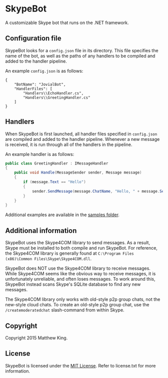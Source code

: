 SkypeBot
========

A customizable Skype bot that runs on the .NET framework.

Configuration file
------------------

SkypeBot looks for a `config.json` file in its directory. This file specifies the name of the bot, as well as the paths of any handlers to be compiled and added to the handler pipeline.

An example `config.json` is as follows:

```
{
    "BotName": "JovialBot",
    "HandlerFiles": [
        "Handlers\\EchoHandler.cs",
        "Handlers\\GreetingHandler.cs"
    ]
}
```

Handlers
--------

When SkypeBot is first launched, all handler files specified in `config.json` are compiled and added to the handler pipeline. Whenever a new message is received, it is run through all of the handlers in the pipeline.

An example handler is as follows:

```csharp
public class GreetingHandler : IMessageHandler
{
    public void Handle(MessageSender sender, Message message)
    {
        if (message.Text == "Hello")
        {
            sender.SendMessage(message.ChatName, "Hello, " + message.SenderDisplayName);
        }
    }
}
```

Additional examples are available in the [samples folder](samples).

Additional information
----------------------

SkypeBot uses the Skype4COM library to send messages. As a result, Skype must be installed to both compile and run SkypeBot. For reference, the Skype4COM library is generally found at `C:\Program Files (x86)\Common Files\Skype\Skype4COM.dll`.

SkypeBot does NOT use the Skype4COM library to receive messages. While Skype4COM seems like the obvious way to receive messages, it is unfortunately unreliable, and often loses messages. To work around this, SkypeBot instead scans Skype's SQLite database to find any new messages.

The Skype4COM library only works with old-style p2p group chats, not the new-style cloud chats. To create an old-style p2p group chat, use the `/createmoderatedchat` slash-command from within Skype.

Copyright
---------

Copyright 2015 Matthew King.

License
-------

SkypeBot is licensed under the [MIT License](http://opensource.org/licenses/MIT). Refer to license.txt for more information.
